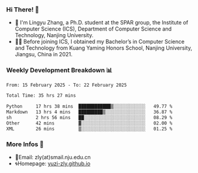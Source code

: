 ### Hi There! 👋 
- 🐳 I'm Lingyu Zhang, a Ph.D. student at the SPAR group, the Institute of Computer Science (ICS), Department of Computer Science and Technology, Nanjing University.
- 🧑‍🎓 Before joining ICS, I obtained my Bachelor’s in Computer Science and Technology from Kuang Yaming Honors School, Nanjing University, Jiangsu, China in 2021.

### Weekly Development Breakdown :bar_chart:

<!--START_SECTION:waka-->

```txt
From: 15 February 2025 - To: 22 February 2025

Total Time: 35 hrs 27 mins

Python     17 hrs 38 mins  ████████████▒░░░░░░░░░░░░   49.77 %
Markdown   13 hrs 4 mins   █████████▒░░░░░░░░░░░░░░░   36.87 %
sh         2 hrs 56 mins   ██░░░░░░░░░░░░░░░░░░░░░░░   08.29 %
Other      42 mins         ▓░░░░░░░░░░░░░░░░░░░░░░░░   02.00 %
XML        26 mins         ▒░░░░░░░░░░░░░░░░░░░░░░░░   01.25 %
```

<!--END_SECTION:waka-->

<!--
### Github Contributions :octocat:

![](https://raw.githubusercontent.com/yuzi-zly/yuzi-zly/output/github-contribution-grid-snake.svg)              
-->

### More Infos 📖

- 📧Email: zly(at)smail.nju.edu.cn
- 🌀Homepage: [yuzi-zly.github.io](https://yuzi-zly.github.io/)
